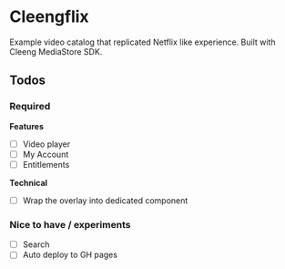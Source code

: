 # Cleengflix

Example video catalog that replicated Netflix like experience.
Built with Cleeng MediaStore SDK.


## Todos

### Required

**Features**

- [ ] Video player
- [ ] My Account
- [ ] Entitlements

**Technical**
- [ ] Wrap the overlay into dedicated component

### Nice to have / experiments
- [ ] Search
- [ ] Auto deploy to GH pages
